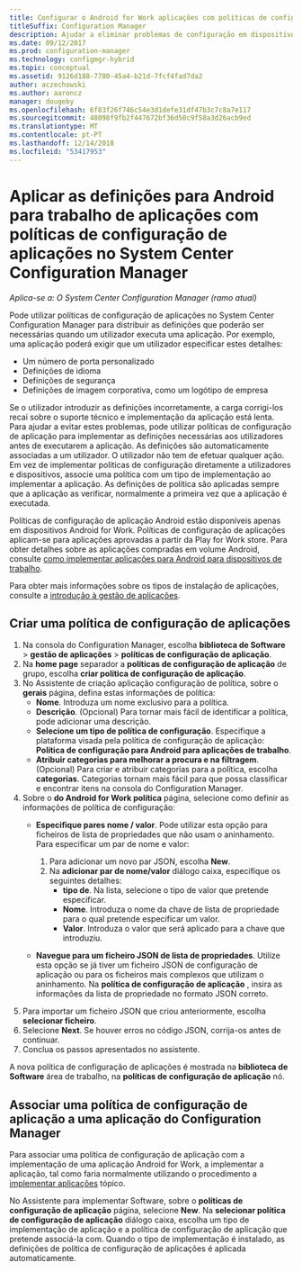 ```yaml
---
title: Configurar o Android for Work aplicações com políticas de configuração de aplicação
titleSuffix: Configuration Manager
description: Ajudar a eliminar problemas de configuração em dispositivos Android for Work mediante a implementação de políticas de configuração de aplicações aos utilizadores antes de executarem aplicações.
ms.date: 09/12/2017
ms.prod: configuration-manager
ms.technology: configmgr-hybrid
ms.topic: conceptual
ms.assetid: 9126d188-7780-45a4-b21d-7fcf4fad7da2
author: aczechowski
ms.author: aaroncz
manager: dougeby
ms.openlocfilehash: 6f83f26f746c54e3d1defe31df47b3c7c8a7e117
ms.sourcegitcommit: 48098f9fb2f447672bf36d50c9f58a3d26acb9ed
ms.translationtype: MT
ms.contentlocale: pt-PT
ms.lasthandoff: 12/14/2018
ms.locfileid: "53417953"
---
```

# <a name="apply-settings-to-android-for-work-apps-with-app-configuration-policies-in-system-center-configuration-manager"></a>Aplicar as definições para Android para trabalho de aplicações com políticas de configuração de aplicações no System Center Configuration Manager

*Aplica-se a: O System Center Configuration Manager (ramo atual)*

Pode utilizar políticas de configuração de aplicações no System Center Configuration Manager para distribuir as definições que poderão ser necessárias quando um utilizador executa uma aplicação. Por exemplo, uma aplicação poderá exigir que um utilizador especificar estes detalhes:
- Um número de porta personalizado
- Definições de idioma
- Definições de segurança
- Definições de imagem corporativa, como um logótipo de empresa

Se o utilizador introduzir as definições incorretamente, a carga corrigi-los recai sobre o suporte técnico e implementação da aplicação está lenta. Para ajudar a evitar estes problemas, pode utilizar políticas de configuração de aplicação para implementar as definições necessárias aos utilizadores antes de executarem a aplicação. As definições são automaticamente associadas a um utilizador. O utilizador não tem de efetuar qualquer ação.
Em vez de implementar políticas de configuração diretamente a utilizadores e dispositivos, associe uma política com um tipo de implementação ao implementar a aplicação. As definições de política são aplicadas sempre que a aplicação as verificar, normalmente a primeira vez que a aplicação é executada.

Políticas de configuração de aplicação Android estão disponíveis apenas em dispositivos Android for Work. Políticas de configuração de aplicações aplicam-se para aplicações aprovadas a partir da Play for Work store. Para obter detalhes sobre as aplicações compradas em volume Android, consulte [como implementar aplicações para Android para dispositivos de trabalho](https://docs.microsoft.com/intune/deploy-use/android-for-work-apps).

Para obter mais informações sobre os tipos de instalação de aplicações, consulte a [introdução à gestão de aplicações](/sccm/apps/understand/introduction-to-application-management).

## <a name="create-an-app-configuration-policy"></a>Criar uma política de configuração de aplicações

1. Na consola do Configuration Manager, escolha **biblioteca de Software** > **gestão de aplicações** > **políticas de configuração de aplicação**.
2. Na **home page** separador a **políticas de configuração de aplicação** de grupo, escolha **criar política de configuração de aplicação**.
3. No Assistente de criação aplicação configuração de política, sobre o **gerais** página, defina estas informações de política:
   - **Nome**. Introduza um nome exclusivo para a política.
   - **Descrição**. (Opcional) Para tornar mais fácil de identificar a política, pode adicionar uma descrição.
   -  **Selecione um tipo de política de configuração**. Especifique a plataforma visada pela política de configuração de aplicação: **Política de configuração para Android para aplicações de trabalho**.
   -  **Atribuir categorias para melhorar a procura e na filtragem**. (Opcional) Para criar e atribuir categorias para a política, escolha **categorias**. Categorias tornam mais fácil para que possa classificar e encontrar itens na consola do Configuration Manager.
4. Sobre o **do Android for Work política** página, selecione como definir as informações de política de configuração:
   - **Especifique pares nome / valor**. Pode utilizar esta opção para ficheiros de lista de propriedades que não usam o aninhamento. Para especificar um par de nome e valor:
        1. Para adicionar um novo par JSON, escolha **New**.
        2. Na **adicionar par de nome/valor** diálogo caixa, especifique os seguintes detalhes:
            - **tipo de**. Na lista, selecione o tipo de valor que pretende especificar.
            - **Nome**. Introduza o nome da chave de lista de propriedade para o qual pretende especificar um valor.
            - **Valor**. Introduza o valor que será aplicado para a chave que introduziu.

   - **Navegue para um ficheiro JSON de lista de propriedades**. Utilize esta opção se já tiver um ficheiro JSON de configuração de aplicação ou para os ficheiros mais complexos que utilizam o aninhamento. Na **política de configuração de aplicação** , insira as informações da lista de propriedade no formato JSON correto.
5. Para importar um ficheiro JSON que criou anteriormente, escolha **selecionar ficheiro**.
6. Selecione **Next**. Se houver erros no código JSON, corrija-os antes de continuar.
7. Conclua os passos apresentados no assistente.

A nova política de configuração de aplicações é mostrada na **biblioteca de Software** área de trabalho, na **políticas de configuração de aplicação** nó.

## <a name="associate-an-app-configuration-policy-with-a-configuration-manager-application"></a>Associar uma política de configuração de aplicação a uma aplicação do Configuration Manager

Para associar uma política de configuração de aplicação com a implementação de uma aplicação Android for Work, a implementar a aplicação, tal como faria normalmente utilizando o procedimento a [implementar aplicações](/sccm/apps/deploy-use/deploy-applications) tópico.

No Assistente para implementar Software, sobre o **políticas de configuração de aplicação** página, selecione **New**. Na **selecionar política de configuração de aplicação** diálogo caixa, escolha um tipo de implementação de aplicação e a política de configuração de aplicação que pretende associá-la com.
Quando o tipo de implementação é instalado, as definições de política de configuração de aplicações é aplicada automaticamente.
